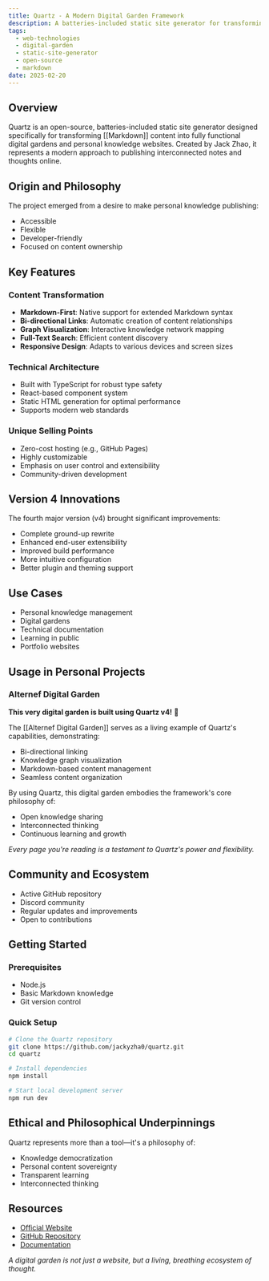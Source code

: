```yaml
---
title: Quartz - A Modern Digital Garden Framework
description: A batteries-included static site generator for transforming Markdown content into fully functional digital gardens and personal knowledge websites.
tags:
  - web-technologies
  - digital-garden
  - static-site-generator
  - open-source
  - markdown
date: 2025-02-20
---
```


## Overview

Quartz is an open-source, batteries-included static site generator designed specifically for transforming [[Markdown]] content into fully functional digital gardens and personal knowledge websites. Created by Jack Zhao, it represents a modern approach to publishing interconnected notes and thoughts online.

## Origin and Philosophy

The project emerged from a desire to make personal knowledge publishing:

- Accessible
- Flexible
- Developer-friendly
- Focused on content ownership

## Key Features

### Content Transformation

- **Markdown-First**: Native support for extended Markdown syntax
- **Bi-directional Links**: Automatic creation of content relationships
- **Graph Visualization**: Interactive knowledge network mapping
- **Full-Text Search**: Efficient content discovery
- **Responsive Design**: Adapts to various devices and screen sizes

### Technical Architecture

- Built with TypeScript for robust type safety
- React-based component system
- Static HTML generation for optimal performance
- Supports modern web standards

### Unique Selling Points

- Zero-cost hosting (e.g., GitHub Pages)
- Highly customizable
- Emphasis on user control and extensibility
- Community-driven development

## Version 4 Innovations

The fourth major version (v4) brought significant improvements:

- Complete ground-up rewrite
- Enhanced end-user extensibility
- Improved build performance
- More intuitive configuration
- Better plugin and theming support

## Use Cases

- Personal knowledge management
- Digital gardens
- Technical documentation
- Learning in public
- Portfolio websites

## Usage in Personal Projects

### Alternef Digital Garden

**This very digital garden is built using Quartz v4!** 🌱

The [[Alternef Digital Garden]] serves as a living example of Quartz's capabilities, demonstrating:

- Bi-directional linking
- Knowledge graph visualization
- Markdown-based content management
- Seamless content organization

By using Quartz, this digital garden embodies the framework's core philosophy of:

- Open knowledge sharing
- Interconnected thinking
- Continuous learning and growth

*Every page you're reading is a testament to Quartz's power and flexibility.*

## Community and Ecosystem

- Active GitHub repository
- Discord community
- Regular updates and improvements
- Open to contributions

## Getting Started

### Prerequisites

- Node.js
- Basic Markdown knowledge
- Git version control

### Quick Setup

```bash
# Clone the Quartz repository
git clone https://github.com/jackyzha0/quartz.git
cd quartz

# Install dependencies
npm install

# Start local development server
npm run dev
```

## Ethical and Philosophical Underpinnings

Quartz represents more than a tool—it's a philosophy of:

- Knowledge democratization
- Personal content sovereignty
- Transparent learning
- Interconnected thinking

## Resources

- [Official Website](https://quartz.jzhao.xyz/)
- [GitHub Repository](https://github.com/jackyzha0/quartz)
- [Documentation](https://quartz.jzhao.xyz/notes)

*A digital garden is not just a website, but a living, breathing ecosystem of thought.*
